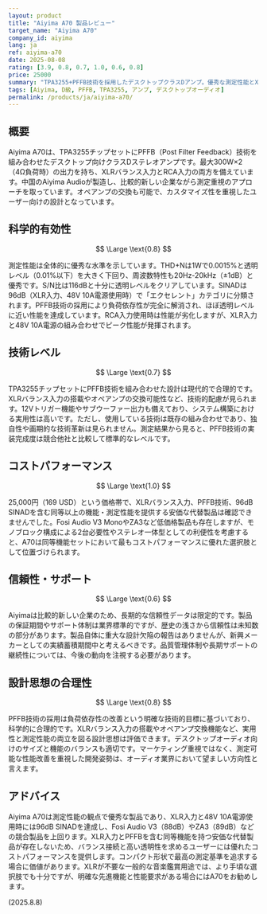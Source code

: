 ```yaml
---
layout: product
title: "Aiyima A70 製品レビュー"
target_name: "Aiyima A70"
company_id: aiyima
lang: ja
ref: aiyima-a70
date: 2025-08-08
rating: [3.9, 0.8, 0.7, 1.0, 0.6, 0.8]
price: 25000
summary: "TPA3255+PFFB技術を採用したデスクトップクラスDアンプ。優秀な測定性能とXLRバランス入力を備え、同等機能セットで最高のコストパフォーマンスを提供。"
tags: [Aiyima, D級, PFFB, TPA3255, アンプ, デスクトップオーディオ]
permalink: /products/ja/aiyima-a70/
---
```

## 概要

Aiyima A70は、TPA3255チップセットにPFFB（Post Filter Feedback）技術を組み合わせたデスクトップ向けクラスDステレオアンプです。最大300W×2（4Ω負荷時）の出力を持ち、XLRバランス入力とRCA入力の両方を備えています。中国のAiyima Audioが製造し、比較的新しい企業ながら測定重視のアプローチを取っています。オペアンプの交換も可能で、カスタマイズ性を重視したユーザー向けの設計となっています。

## 科学的有効性

$$ \Large \text{0.8} $$

測定性能は全体的に優秀な水準を示しています。THD+Nは1Wで0.0015%と透明レベル（0.01%以下）を大きく下回り、周波数特性も20Hz-20kHz（±1dB）と優秀です。S/N比は116dBと十分に透明レベルをクリアしています。SINADは96dB（XLR入力、48V 10A電源使用時）で「エクセレント」カテゴリに分類されます。PFFB技術の採用により負荷依存性が完全に解消され、ほぼ透明レベルに近い性能を達成しています。RCA入力使用時は性能が劣化しますが、XLR入力と48V 10A電源の組み合わせでピーク性能が発揮されます。

## 技術レベル

$$ \Large \text{0.7} $$

TPA3255チップセットにPFFB技術を組み合わせた設計は現代的で合理的です。XLRバランス入力の搭載やオペアンプの交換可能性など、技術的配慮が見られます。12Vトリガー機能やサブウーファー出力も備えており、システム構築における実用性は高いです。ただし、使用している技術は既存の組み合わせであり、独自性や画期的な技術革新は見られません。測定結果から見ると、PFFB技術の実装完成度は競合他社と比較して標準的なレベルです。

## コストパフォーマンス

$$ \Large \text{1.0} $$

25,000円（169 USD）という価格帯で、XLRバランス入力、PFFB技術、96dB SINADを含む同等以上の機能・測定性能を提供する安価な代替製品は確認できませんでした。Fosi Audio V3 MonoやZA3など低価格製品も存在しますが、モノブロック構成による2台必要性やステレオ一体型としての利便性を考慮すると、A70は同等機能セットにおいて最もコストパフォーマンスに優れた選択肢として位置づけられます。

## 信頼性・サポート

$$ \Large \text{0.6} $$

Aiyimaは比較的新しい企業のため、長期的な信頼性データは限定的です。製品の保証期間やサポート体制は業界標準的ですが、歴史の浅さから信頼性は未知数の部分があります。製品自体に重大な設計欠陥の報告はありませんが、新興メーカーとしての実績蓄積期間中と考えるべきです。品質管理体制や長期サポートの継続性については、今後の動向を注視する必要があります。

## 設計思想の合理性

$$ \Large \text{0.8} $$

PFFB技術の採用は負荷依存性の改善という明確な技術的目標に基づいており、科学的に合理的です。XLRバランス入力の搭載やオペアンプ交換機能など、実用性と測定性能の両立を図る設計思想は評価できます。デスクトップオーディオ向けのサイズと機能のバランスも適切です。マーケティング重視ではなく、測定可能な性能改善を重視した開発姿勢は、オーディオ業界において望ましい方向性と言えます。

## アドバイス

Aiyima A70は測定性能の観点で優秀な製品であり、XLR入力と48V 10A電源使用時には96dB SINADを達成し、Fosi Audio V3（88dB）やZA3（89dB）などの競合製品を上回ります。XLR入力とPFFBを含む同等機能を持つ安価な代替製品が存在しないため、バランス接続と高い透明性を求めるユーザーには優れたコストパフォーマンスを提供します。コンパクト形状で最高の測定基準を追求する場合に価値があります。XLRが不要な一般的な音楽鑑賞用途では、より手頃な選択肢でも十分ですが、明確な先進機能と性能要求がある場合にはA70をお勧めします。

(2025.8.8)